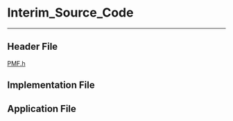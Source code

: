 # Interim_Source_Code
---
## Header File
[PMF.h](CLQuan/code/blob/main/PFM.h)
## Implementation File

## Application File

